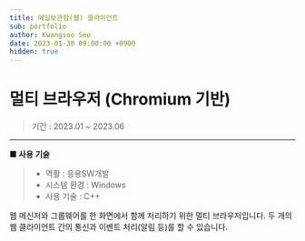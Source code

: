 ```yaml
---
title: 메일보관함(웹) 클라이언트
sub: portfolio
author: Kwangsoo Seo
date: 2023-01-30 09:00:00 +0900
hidden: true
---
```


# 멀티 브라우저 (Chromium 기반)
> 기간 : 2023.01 ~ 2023.06

---

**■ 사용 기술**

>  * 역활 : 응용SW개발
>  * 시스템 환경 : Windows
>  * 사용 기술 : C++

웹 메신저와 그룹웨어를 한 화면에서 함께 처리하기 위한 멀티 브라우저입니다. 두 개의 웹 클라이언트 간의 통신과 이벤트 처리(알림 등)를 할 수 있습니다.